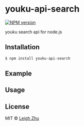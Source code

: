 # youku-api-search
[![NPM version](https://img.shields.io/npm/v/youku-api-search.svg?style=flat)](https://www.npmjs.org/package/youku-api-search)

youku search api for node.js

## Installation

```bash
$ npm install youku-api-search
```

## Example

## Usage

## License

MIT © [Leigh Zhu](#)

